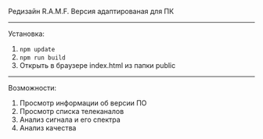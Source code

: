 Редизайн R.A.M.F.
Версия адаптированая для ПК

---

Установка:
1. `npm update`
2. `npm run build`
3. Открыть в браузере index.html из папки public

---

Возможности:
1. Просмотр информации об версии ПО
2. Просмотр списка телеканалов
3. Анализ сигнала и его спектра
4. Анализ качества